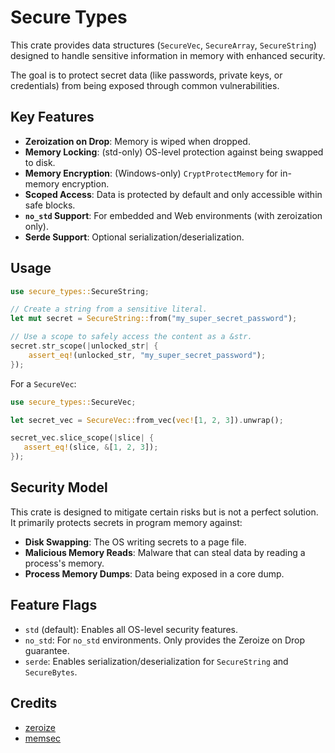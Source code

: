 # Secure Types

This crate provides data structures (`SecureVec`, `SecureArray`, `SecureString`) designed to handle sensitive information in memory with enhanced security.

The goal is to protect secret data (like passwords, private keys, or credentials) from being exposed through common vulnerabilities.

## Key Features

- **Zeroization on Drop**: Memory is wiped when dropped.
- **Memory Locking**: (std-only) OS-level protection against being swapped to disk.
- **Memory Encryption**: (Windows-only) `CryptProtectMemory` for in-memory encryption.
- **Scoped Access**: Data is protected by default and only accessible within safe blocks.
- **`no_std` Support**: For embedded and Web environments (with zeroization only).
- **Serde Support**: Optional serialization/deserialization.

## Usage

```rust
use secure_types::SecureString;

// Create a string from a sensitive literal.
let mut secret = SecureString::from("my_super_secret_password");

// Use a scope to safely access the content as a &str.
secret.str_scope(|unlocked_str| {
    assert_eq!(unlocked_str, "my_super_secret_password");
});
```

For a `SecureVec`:

```rust
use secure_types::SecureVec;

let secret_vec = SecureVec::from_vec(vec![1, 2, 3]).unwrap();

secret_vec.slice_scope(|slice| {
   assert_eq!(slice, &[1, 2, 3]);
});
```

## Security Model

This crate is designed to mitigate certain risks but is not a perfect solution. It primarily protects secrets in program memory against:

- **Disk Swapping**: The OS writing secrets to a page file.
- **Malicious Memory Reads**: Malware that can steal data by reading a process's memory.
- **Process Memory Dumps**: Data being exposed in a core dump.


## Feature Flags

- `std` (default): Enables all OS-level security features.
- `no_std`: For `no_std` environments. Only provides the Zeroize on Drop guarantee.
- `serde`: Enables serialization/deserialization for `SecureString` and `SecureBytes`.


## Credits
- [zeroize](https://github.com/RustCrypto/utils/tree/master/zeroize)
- [memsec](https://github.com/quininer/memsec)